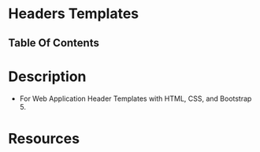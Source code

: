 # Headers Templates

## Table Of Contents

# Description

- For Web Application Header Templates with HTML, CSS, and Bootstrap 5.

# Resources
